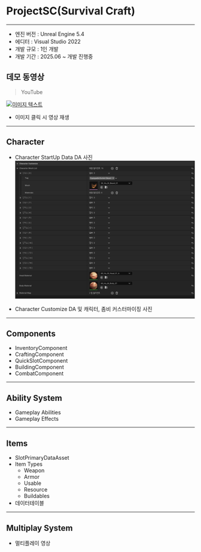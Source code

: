 # ProjectSC(Survival Craft)
---
+ 엔진 버전 : Unreal Engine 5.4
+ 에디터 : Visual Studio 2022
+ 개발 규모 : 1인 개발
+ 개발 기간 : 2025.06 ~ 개발 진행중

데모 동영상
---
>YouTube

[![이미지 텍스트](https://github.com/mettal142/ProjectSC/blob/main/Images/main.png)](https://youtu.be/X-r0QMzDt_k)
 + 이미지 클릭 시 영상 재생

---
Character
---
+ Character StartUp Data
  	DA 사진
![스크린샷 2024-03-25 233612](https://github.com/mettal142/ProjectSC/blob/main/Images/7.png)

+ Character Customize
  DA 및 캐릭터, 좀비 커스터마이징 사진

---
Components
---

+ InventoryComponent
+ CraftingComponent
+ QuickSlotComponent
+ BuildingComponent
+ CombatComponent


---
Ability System
---
+ Gameplay Abilities
+ Gameplay Effects


---
Items
---
+ SlotPrimaryDataAsset
+ Item Types
   + Weapon
   + Armor
   + Usable
   + Resource
   + Buildables
+ 데이터테이블
  
---
Multiplay System
---
+ 멀티플레이 영상
